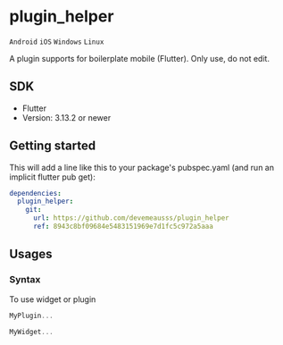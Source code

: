 # plugin_helper
`Android` `iOS` `Windows` `Linux`

A plugin supports for boilerplate mobile (Flutter). Only use, do not edit.

## SDK
 - Flutter
 - Version: 3.13.2 or newer
 
## Getting started
This will add a line like this to your package's pubspec.yaml (and run an implicit flutter pub get):
```yaml
dependencies:
  plugin_helper:
    git:
      url: https://github.com/devemeausss/plugin_helper
      ref: 8943c8bf09684e5483151969e7d1fc5c972a5aaa
```

## Usages

### Syntax
To use widget or plugin 
```dart
MyPlugin...

MyWidget...
```